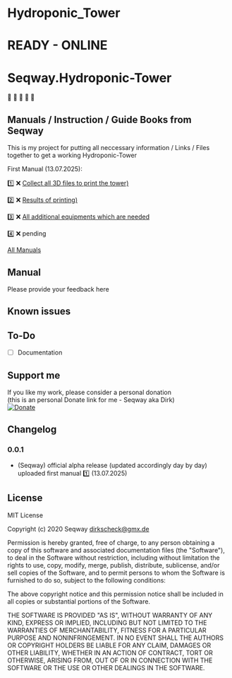 # Hydroponic_Tower

# **READY - ONLINE**
# **Seqway.Hydroponic-Tower**

:clap: :green_book: :green_book: :green_book: :clap:

## Manuals / Instruction / Guide Books from Seqway

This is my project for putting all neccessary information / Links / Files together to get a working Hydroponic-Tower

First Manual (13.07.2025):

:one: :x: [Collect all 3D files to print the tower)](https://github.com/Seqway/Hydroponic_Tower/blob/b4e2227cb2d1987a2934df8170153844f1912db5/01_Printed-Files/)<br>

:two: :x: [Results of printing)]()<br>

:three: :x: [All additional equipments which are needed]()<br>

:four: :x: pending

[All Manuals](https://github.com/Seqway/Anleitungen/tree/main/Howtos)

## Manual

Please provide your feedback here

## Known issues

## To-Do
* [ ] Documentation

## Support me
If you like my work, please consider a personal donation  
(this is an personal Donate link for me - Seqway aka Dirk)  
[![Donate](https://raw.githubusercontent.com/iobroker-community-adapters/ioBroker.sourceanalytix/master/admin/button.png)](http://paypal.me/Seqway)

## Changelog

### 0.0.1
* (Seqway) official alpha release (updated accordingly day by day)
    uploaded first manual :one: (13.07.2025)

## License
MIT License

Copyright (c) 2020 Seqway <dirkscheck@gmx.de>

Permission is hereby granted, free of charge, to any person obtaining a copy
of this software and associated documentation files (the "Software"), to deal
in the Software without restriction, including without limitation the rights
to use, copy, modify, merge, publish, distribute, sublicense, and/or sell
copies of the Software, and to permit persons to whom the Software is
furnished to do so, subject to the following conditions:

The above copyright notice and this permission notice shall be included in all
copies or substantial portions of the Software.

THE SOFTWARE IS PROVIDED "AS IS", WITHOUT WARRANTY OF ANY KIND, EXPRESS OR
IMPLIED, INCLUDING BUT NOT LIMITED TO THE WARRANTIES OF MERCHANTABILITY,
FITNESS FOR A PARTICULAR PURPOSE AND NONINFRINGEMENT. IN NO EVENT SHALL THE
AUTHORS OR COPYRIGHT HOLDERS BE LIABLE FOR ANY CLAIM, DAMAGES OR OTHER
LIABILITY, WHETHER IN AN ACTION OF CONTRACT, TORT OR OTHERWISE, ARISING FROM,
OUT OF OR IN CONNECTION WITH THE SOFTWARE OR THE USE OR OTHER DEALINGS IN THE
SOFTWARE.